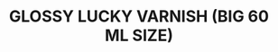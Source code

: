 ---
title: "GLOSSY LUCKY VARNISH (BIG 60 ML SIZE)"
price: "TBA"
desc: "Opis nije dostupan"
img_path: "/assets/img/A.MIG-2053.jpg"
brand: AMMO
available: true
cat: "acrylics"
subcat: "LUCKY VARNISH (60 mL jars)"
subsubcat: "SS"
---